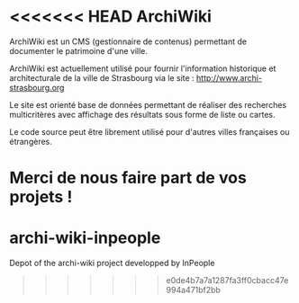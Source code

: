 <<<<<<< HEAD
ArchiWiki
==========

ArchiWiki est un CMS (gestionnaire de contenus) permettant de documenter le patrimoine d'une ville.

ArchiWiki est actuellement utilisé pour fournir l'information historique et architecturale de la ville de Strasbourg via le site : http://www.archi-strasbourg.org

Le site est orienté base de données permettant de réaliser des recherches multicritères avec affichage des résultats sous forme de liste ou cartes.

Le code source peut être librement utilisé pour d'autres villes françaises ou étrangères.

Merci de nous faire part de vos projets ! 
=======
archi-wiki-inpeople
===================

Depot of the archi-wiki project developped by InPeople
>>>>>>> e0de4b7a7a1287fa3ff0cbacc47e994a471bf2bb
